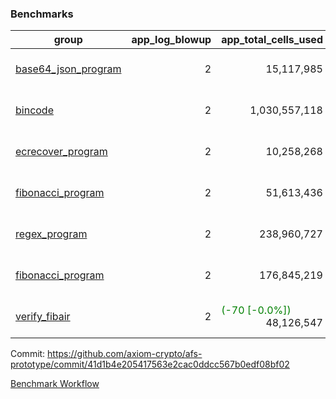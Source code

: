 ### Benchmarks
| group | app_log_blowup | app_total_cells_used | app_total_cycles | app_total_proof_time_ms | leaf_log_blowup | leaf_total_cells_used | leaf_total_cycles | leaf_total_proof_time_ms | max_segment_length | instance | alloc |
|---|---|---|---|---|---|---|---|---|---|---|---|
| [ base64_json_program ](https://github.com/axiom-crypto/afs-prototype/blob/gh-pages/benchmarks-pr/834/individual/base64_json-41d1b4e205417563e2cac0ddcc567b0edf08bf02.md) | <div style='text-align: right'> 2 </div>  | <div style='text-align: right'> 15,117,985 </div>  | <div style='text-align: right'> 434,694 </div>  | <span style='color: red'>(+99.0 [+4.9%])</span><div style='text-align: right'> 2,104.0 </div>  | <div style='text-align: right'> - </div>  | <div style='text-align: right'> - </div>  | <div style='text-align: right'> - </div>  | <div style='text-align: right'> - </div>  | 1048476 | 64cpu-linux-arm64 | mimalloc |
| [ bincode ](https://github.com/axiom-crypto/afs-prototype/blob/gh-pages/benchmarks-pr/834/individual/bincode-41d1b4e205417563e2cac0ddcc567b0edf08bf02.md) | <div style='text-align: right'> 2 </div>  | <div style='text-align: right'> 1,030,557,118 </div>  | <div style='text-align: right'> 31,485,918 </div>  | <div style='text-align: right'> 58,539.0 </div>  | <div style='text-align: right'> - </div>  | <div style='text-align: right'> - </div>  | <div style='text-align: right'> - </div>  | <div style='text-align: right'> - </div>  | 1048476 | 64cpu-linux-arm64 | mimalloc |
| [ ecrecover_program ](https://github.com/axiom-crypto/afs-prototype/blob/gh-pages/benchmarks-pr/834/individual/ecrecover-41d1b4e205417563e2cac0ddcc567b0edf08bf02.md) | <div style='text-align: right'> 2 </div>  | <div style='text-align: right'> 10,258,268 </div>  | <div style='text-align: right'> 195,066 </div>  | <span style='color: green'>(-21.0 [-1.1%])</span><div style='text-align: right'> 1,925.0 </div>  | <div style='text-align: right'> - </div>  | <div style='text-align: right'> - </div>  | <div style='text-align: right'> - </div>  | <div style='text-align: right'> - </div>  | 1048476 | 64cpu-linux-arm64 | mimalloc |
| [ fibonacci_program ](https://github.com/axiom-crypto/afs-prototype/blob/gh-pages/benchmarks-pr/834/individual/fibonacci-41d1b4e205417563e2cac0ddcc567b0edf08bf02.md) | <div style='text-align: right'> 2 </div>  | <div style='text-align: right'> 51,613,436 </div>  | <div style='text-align: right'> 3,000,274 </div>  | <span style='color: red'>(+6.0 [+0.1%])</span><div style='text-align: right'> 5,588.0 </div>  | <div style='text-align: right'> - </div>  | <div style='text-align: right'> - </div>  | <div style='text-align: right'> - </div>  | <div style='text-align: right'> - </div>  | 1048476 | 64cpu-linux-arm64 | mimalloc |
| [ regex_program ](https://github.com/axiom-crypto/afs-prototype/blob/gh-pages/benchmarks-pr/834/individual/regex-41d1b4e205417563e2cac0ddcc567b0edf08bf02.md) | <div style='text-align: right'> 2 </div>  | <div style='text-align: right'> 238,960,727 </div>  | <div style='text-align: right'> 8,381,808 </div>  | <span style='color: red'>(+589.0 [+3.5%])</span><div style='text-align: right'> 17,308.0 </div>  | <div style='text-align: right'> - </div>  | <div style='text-align: right'> - </div>  | <div style='text-align: right'> - </div>  | <div style='text-align: right'> - </div>  | 1048476 | 64cpu-linux-arm64 | mimalloc |
| [ fibonacci_program ](https://github.com/axiom-crypto/afs-prototype/blob/gh-pages/benchmarks-pr/834/individual/rkyv-41d1b4e205417563e2cac0ddcc567b0edf08bf02.md) | <div style='text-align: right'> 2 </div>  | <div style='text-align: right'> 176,845,219 </div>  | <div style='text-align: right'> 1,072,834 </div>  | <div style='text-align: right'> 9,080.0 </div>  | <div style='text-align: right'> - </div>  | <div style='text-align: right'> - </div>  | <div style='text-align: right'> - </div>  | <div style='text-align: right'> - </div>  | 1048476 | 64cpu-linux-arm64 | mimalloc |
| [ verify_fibair ](https://github.com/axiom-crypto/afs-prototype/blob/gh-pages/benchmarks-pr/834/individual/verify_fibair-41d1b4e205417563e2cac0ddcc567b0edf08bf02.md) | <div style='text-align: right'> 2 </div>  | <span style='color: green'>(-70 [-0.0%])</span><div style='text-align: right'> 48,126,547 </div>  | <span style='color: green'>(-14 [-0.0%])</span><div style='text-align: right'> 397,142 </div>  | <span style='color: green'>(-67.0 [-2.2%])</span><div style='text-align: right'> 3,016.0 </div>  | <div style='text-align: right'> - </div>  | <div style='text-align: right'> - </div>  | <div style='text-align: right'> - </div>  | <div style='text-align: right'> - </div>  | 1048476 | 64cpu-linux-arm64 | mimalloc |


Commit: https://github.com/axiom-crypto/afs-prototype/commit/41d1b4e205417563e2cac0ddcc567b0edf08bf02

[Benchmark Workflow](https://github.com/axiom-crypto/afs-prototype/actions/runs/12308750707)
